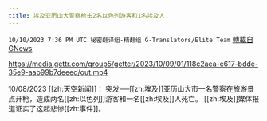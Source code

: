 ```yaml
---
title: 埃及亚历山大警察枪击2名以色列游客和1名埃及人
---
```

`10/10/2023 7:36 PM UTC 秘密翻译组-精翻组 G-Translators/Elite Team` [轉載自GNews](https://gnews.org/articles/1815446)


https://media.gettr.com/group5/getter/2023/10/09/01/118c2aea-e617-bdde-35e9-aab99b7deeed/out.mp4

10/08/2023 [[zh:天空新闻]]： 突发──[[zh:埃及]]亚历山大市一名警察在旅游景点开枪，造成两名[[zh:以色列]]游客和一名[[zh:埃及]]人死亡。 [[zh:埃及]]媒体报道证实了这起悲惨[[zh:事件]]。
